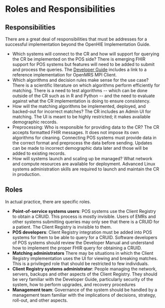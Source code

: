 # Roles and Responsibilities

## Responsibilities

There are a great deal of responsibilities that must be addresses for a successful implementation beyond the OpenHIE Implementation Guide.

* Which systems will connect to the CR and how will support for querying the CR be implemented on the POS side? There is emerging FHIR support for POS systems but features will need to be added to submit and process the queries. The [Developer Guide](../dev/openmrs.md) includes a link to a reference implementation for OpenMRS MPI Client.
* Which algorithms and decision rules make sense for the use case? There is a scientific literature on which algorithms perform efficiently for matching. There is a need to test algorithms -- which can be done outside of the CR such as in R and Python -- and the need to evaluate against what the CR implementation is doing to ensure consistency.
* How will the matching algorithms be implemented, deployed, and backed-out for incorrect matches? The CR includes an Admin UI for matching. The UI is meant to be highly restricted; it makes available demographic records. 
* Preprocessing: Who is responsible for providing data to the CR? The CR accepts formatted FHIR messages. It does not impose its own algorithms for cleaning. Connecting POS systems must provide data in the correct format and preprocess the data before sending. Updates can be made to incorrect demographic data later and those will be added to existing records.
* How will systems launch and scaling up be managed? What network and compute resources are available for deployment. Advanced Linux systems administration skills are required to launch and maintain the CR in production.

## Roles

In actual practice, there are specific roles.

* **Point-of-service systems users**: POS systems use the Client Registry to obtain a CRUID. This process is mostly invisible. Users of EMRs and other systems submitting queries may only see that there is a CRUID for a patient. The Client Registry is invisible to them.
* **POS developers**: Client Registry integration must be added into POS systems for them to be able to query for a CRUID. Software developers of POS systems should review the Developer Manual and understand how to implement the proper FHIR query for obtaining a CRUID.
* **Matching administrators** There may be situations in which the Client Registry implementation uses the UI for viewing and breaking matches. This is a privileged role that should be restricted to few individuals.
* **Client Registry systems administrator**: People managing the network, servers, backups and other aspects of the Client Registry. They should be very familiar with the Developer Guide, particularly security of the system, how to perform upgrades, and recovery procedures
* **Management team**: Governance of the system should be handled by a management team familiar with the implications of decisions, strategy, roll-out, and other aspects.